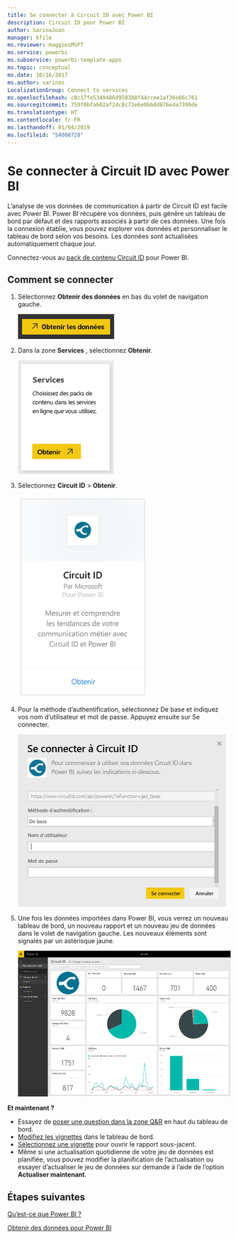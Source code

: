 ```yaml
---
title: Se connecter à Circuit ID avec Power BI
description: Circuit ID pour Power BI
author: SarinaJoan
manager: kfile
ms.reviewer: maggiesMSFT
ms.service: powerbi
ms.subservice: powerbi-template-apps
ms.topic: conceptual
ms.date: 10/16/2017
ms.author: sarinas
LocalizationGroup: Connect to services
ms.openlocfilehash: c8c17fe5349486d9583b8f44ccee1af36e86c761
ms.sourcegitcommit: 750f0bfab02af24c8c72e6e9bbdd876e4a7399de
ms.translationtype: HT
ms.contentlocale: fr-FR
ms.lasthandoff: 01/04/2019
ms.locfileid: "54008728"
---
```

# <a name="connect-to-circuit-id-with-power-bi"></a>Se connecter à Circuit ID avec Power BI
L’analyse de vos données de communication à partir de Circuit ID est facile avec Power BI. Power BI récupère vos données, puis génère un tableau de bord par défaut et des rapports associés à partir de ces données. Une fois la connexion établie, vous pouvez explorer vos données et personnaliser le tableau de bord selon vos besoins. Les données sont actualisées automatiquement chaque jour.

Connectez-vous au [pack de contenu Circuit ID](https://app.powerbi.com/getdata/services/circuitid) pour Power BI.

## <a name="how-to-connect"></a>Comment se connecter
1. Sélectionnez **Obtenir des données** en bas du volet de navigation gauche.
   
    ![](media/service-connect-to-circuit-id/getdata.png)
2. Dans la zone **Services** , sélectionnez **Obtenir**.
   
    ![](media/service-connect-to-circuit-id/services.png)
3. Sélectionnez **Circuit ID** \> **Obtenir**.
   
    ![](media/service-connect-to-circuit-id/circuitid.png)
4. Pour la méthode d’authentification, sélectionnez De base et indiquez vos nom d’utilisateur et mot de passe. Appuyez ensuite sur Se connecter.
   
    ![](media/service-connect-to-circuit-id/circuitid_login.png)
5. Une fois les données importées dans Power BI, vous verrez un nouveau tableau de bord, un nouveau rapport et un nouveau jeu de données dans le volet de navigation gauche. Les nouveaux éléments sont signalés par un astérisque jaune.
   
    ![](media/service-connect-to-circuit-id/circuitid_dashboard_chrome.png)

**Et maintenant ?**

* Essayez de [poser une question dans la zone Q&R](consumer/end-user-q-and-a.md) en haut du tableau de bord.
* [Modifiez les vignettes](service-dashboard-edit-tile.md) dans le tableau de bord.
* [Sélectionnez une vignette](consumer/end-user-tiles.md) pour ouvrir le rapport sous-jacent.
* Même si une actualisation quotidienne de votre jeu de données est planifiée, vous pouvez modifier la planification de l’actualisation ou essayer d’actualiser le jeu de données sur demande à l’aide de l’option **Actualiser maintenant**.

## <a name="next-steps"></a>Étapes suivantes
[Qu’est-ce que Power BI ?](power-bi-overview.md)

[Obtenir des données pour Power BI](service-get-data.md)

